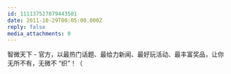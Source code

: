 ```yaml
---
id: 111137527879443501
date: 2011-10-29T00:05:00.000Z
reply: false
media_attachments: 0
---
```


智微天下 - 官方，以最热门话题、最给力新闻、最好玩活动、最丰富奖品，让你无所不有，无微不 “织”！（

